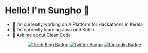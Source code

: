 Hello! I'm Sungho :wave:
===========


 - 🔭 I’m currently working on A Platform for Hackathons in Kerala
 - 🌱 I’m currently learning Java and Kotlin
 - 💬 Ask me about Clean Code
 

<div align=center>     
 
[![Tech Blog Badge](http://img.shields.io/badge/-Tech%20blog-black?style=flat-square&logo=github)](http://star-ho.github.io) [![twitter Badge](https://img.shields.io/badge/twitter-1DA1F2?logo=twitter&logoColor=white)](http://twitter.com/@starho20) [![Linkedin Badge](https://img.shields.io/badge/LinkedIn-1DA1F2?logo=LinkedIn&logoColor=white)](https://www.linkedin.com/in/starho/0)
 
</div>
